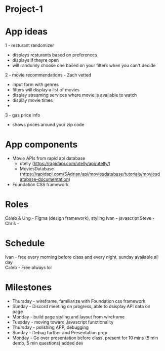 # Project-1

# App ideas

1 - resturant randomizer
  - displays resturants based on preferences
  - displays if theyre open
  - will randomly choose one based on your filters when you can't decide 

2 - movie recommendations - Zach vetted 
  - input form with genres
  - filters will display a list of movies
  - display streaming services where movie is available to watch 
  - display movie times
  - 

3 - gas price info
  - shows prices around your zip code

# App components
  - Movie APIs from rapid api database
    - utelly (https://rapidapi.com/utelly/api/utelly/)
    - MoviesDatabase (https://rapidapi.com/SAdrian/api/moviesdatabase/tutorials/moviesdatabase-documentation)
  - Foundation CSS framework 



# Roles
  Caleb & Ung - Figma (design framework), styling
  Ivan - javascript
  Steve - 
  Chris - 

# Schedule
 Ivan - free every morning before class and every night, sunday available all day <br />
 Caleb - Free always lol
 
 # Milestones
  - Thursday - wireframe, familiarize with Foundation css framework
  - Sunday - Discord meeting on progress, able to dsisplay API data on page
  - Monday - build page styling and layout from wireframe
  - Tuesday - moving toward Javascript functionality
  - Thursday - polishing APP, debugging
  - Sunday - Debug further and Presentation prep
  - Monday - Go over presentation before class, present for 10 mins (5 min demo, 5 min questions)
  added dev


